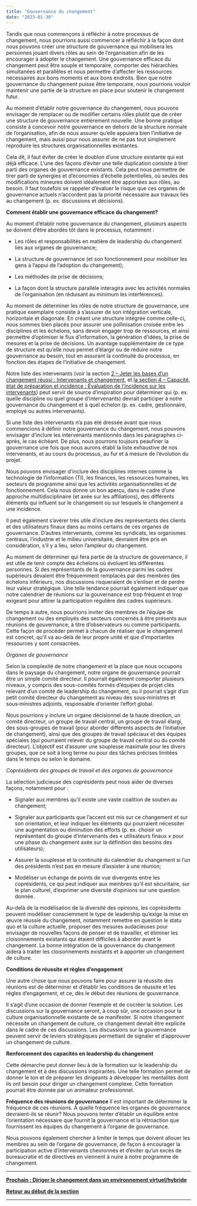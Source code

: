```yaml
---
title: "Gouvernance du changement"
date: "2023-01-30"
---
```


Tandis que nous commençons à réfléchir à notre processus de changement, nous pourrions aussi commencer à réfléchir à la façon dont nous pouvons créer une structure de gouvernance qui mobilisera les personnes jouant divers rôles au sein de l’organisation afin de les encourager à adopter le changement. Une gouvernance efficace du changement peut être souple et temporaire, comporter des hiérarchies simultanées et parallèles et nous permettre d’affecter les ressources nécessaires aux bons moments et aux bons endroits. Bien que notre gouvernance du changement puisse être temporaire, nous pourrions vouloir maintenir une partie de la structure en place pour soutenir le changement futur.

Au moment d’établir notre gouvernance du changement, nous pouvons envisager de remplacer ou de modifier certains rôles plutôt que de créer une structure de gouvernance entièrement nouvelle. Une bonne pratique consiste à concevoir notre gouvernance en dehors de la structure normale de l’organisation, afin de nous assurer qu’elle appuiera bien l’initiative de changement, mais aussi pour nous assurer de ne pas tout simplement reproduire les structures organisationnelles existantes.

Cela dit, il faut éviter de créer le doublon d’une structure existante qui est déjà efficace. L’une des façons d’éviter une telle duplication consiste à tirer parti des organes de gouvernance existants. Cela peut nous permettre de tirer parti de synergies et d’économies d’échelle potentielles, où seules des modifications mineures doivent idéalement être apportées aux rôles, au besoin. Il faut toutefois se rappeler d’évaluer le risque que ces organes de gouvernance actuels n’accordent pas la priorité nécessaire aux travaux liés au changement (p. ex. discussions et décisions).

**Comment établir une gouvernance efficace du changement?**

Au moment d’établir notre gouvernance du changement, plusieurs aspects se doivent d’être abordés tôt dans le processus, notamment :

- Les rôles et responsabilités en matière de leadership du changement liés aux organes de gouvernance;

- La structure de gouvernance (et son fonctionnement pour mobiliser les gens à l’appui de l’adoption du changement);

- Les méthodes de prise de décisions;

- La façon dont la structure parallèle interagira avec les activités normales de l’organisation (en réduisant au minimum les interférences).

Au moment de déterminer les rôles de notre structure de gouvernance, une pratique exemplaire consiste à s’assurer de son intégration verticale, horizontale et diagonale. En créant une structure intégrée comme celle-ci, nous sommes bien placés pour assurer une pollinisation croisée entre les disciplines et les échelons, sans devoir engager trop de ressources, et ainsi permettre d’optimiser le flux d’information, la génération d’idées, la prise de mesures et la prise de décisions. Un avantage supplémentaire de ce type de structure est qu’elle nous permet d’élargir ou de réduire notre gouvernance au besoin, tout en assurant la continuité du processus, en fonction des étapes de l’initiative de changement.

Notre liste des intervenants (voir la section [2 – Jeter les bases d’un changement réussi : Intervenants et changement](/les-intervenants-et-le-changement/), et [la section 4 – Capacité, état de préparation et incidence : Évaluation de l’incidence sur les intervenants](/evaluation-de-lincidence-sur-les-intervenants/)) peut servir de source d’inspiration pour déterminer qui (p. ex. quelle discipline ou quel groupe d’intervenants) devrait participer à notre gouvernance du changement et à quel échelon (p. ex. cadre, gestionnaire, employé ou autres intervenants).

Si une liste des intervenants n’a pas été dressée avant que nous commencions à définir notre gouvernance du changement, nous pouvons envisager d’inclure les intervenants mentionnés dans les paragraphes ci-après, le cas échéant. De plus, nous pourrons toujours peaufiner la gouvernance une fois que nous aurons établi la liste exhaustive de nos intervenants, et au cours du processus, au fur et à mesure de l’évolution du projet.

Nous pouvons envisager d’inclure des disciplines internes comme la technologie de l’information (TI), les finances, les ressources humaines, les secteurs de programme ainsi que les activités organisationnelles et de fonctionnement. Cela nous donne un bon aperçu, dans le cadre d’une approche multidisciplinaire (et axée sur les affiliations), des différents éléments qui influent sur le changement ou sur lesquels le changement a une incidence.

Il peut également s’avérer très utile d’inclure des représentants des clients et des utilisateurs finaux dans au moins certains de ces organes de gouvernance. D’autres intervenants, comme les syndicats, les organismes centraux, l’industrie et le milieu universitaire, devraient être pris en considération, s’il y a lieu, selon l’ampleur du changement.

Au moment de déterminer qui fera partie de la structure de gouvernance, il est utile de tenir compte des échelons où évoluent les différentes personnes. Si des représentants de la gouvernance parmi les cadres supérieurs devaient être fréquemment remplacés par des membres des échelons inférieurs, nos discussions risqueraient de s’enliser et de perdre leur valeur stratégique. Une telle tendance pourrait également indiquer que notre calendrier de réunions sur la gouvernance est trop fréquent et trop exigeant pour attirer la participation régulière des cadres supérieurs.

De temps à autre, nous pourrions inviter des membres de l’équipe de changement ou des employés des secteurs concernés à être présents aux réunions de gouvernance, à titre d’observateurs ou comme participants. Cette façon de procéder permet à chacun de réaliser que le changement est concret, qu’il va au-delà de leur propre unité et que d’importantes ressources y sont consacrées.

_Organes de gouvernance_

Selon la complexité de notre changement et la place que nous occupons dans le paysage du changement, notre organe de gouvernance pourrait être un simple comité directeur. Il pourrait également comporter plusieurs niveaux, y compris des sous-comités formés d’équipes de projet clés relevant d’un comité de leadership du changement, ou il pourrait s’agir d’un petit comité directeur du changement au niveau des sous‑ministres et sous‑ministres adjoints, responsable d’orienter l’effort global.

Nous pourrions y inclure un organe décisionnel de la haute direction, un comité directeur, un groupe de travail central, un groupe de travail élargi, des sous-groupes de travail (pour aborder différents aspects de l’initiative de changement), ainsi que des groupes de travail spéciaux et des équipes spéciales (qui pourraient relever du groupe de travail central ou du comité directeur). L’objectif est d’assurer une souplesse maximale pour les divers groupes, que ce soit à long terme ou pour des tâches précises limitées dans le temps ou selon le domaine.

_Coprésidents des groupes de travail et des organes de gouvernance_

La sélection judicieuse des coprésidents peut nous aider de diverses façons, notamment pour :

- Signaler aux membres qu’il existe une vaste coalition de soutien au changement;

- Signaler aux participants que l’accent est mis sur ce changement et sur son orientation, et leur indiquer les éléments qui pourraient nécessiter une augmentation ou diminution des efforts (p. ex. choisir un représentant du groupe d’intervenants des « utilisateurs finaux » pour une phase du changement axée sur la définition des besoins des utilisateurs);

- Assurer la souplesse et la continuité du calendrier du changement si l’un des présidents n’est pas en mesure d’assister à une réunion;

- Modéliser un échange de points de vue divergents entre les coprésidents, ce qui peut indiquer aux membres qu’il est sécuritaire, sur le plan culturel, d’exprimer une diversité d’opinions sur une question donnée.

Au-delà de la modélisation de la diversité des opinions, les coprésidents peuvent modéliser consciemment le type de leadership qu’exige la mise en œuvre réussie du changement, notamment remettre en question le statu quo et la culture actuelle, proposer des mesures audacieuses pour envisager de nouvelles façons de penser et de travailler, et éliminer les cloisonnements existants qui étaient difficiles à aborder avant le changement. La bonne intégration de la gouvernance du changement aidera à traiter les cloisonnements existants et à apporter un changement de culture.

**Conditions de réussite et règles d’engagement**

Une autre chose que nous pouvons faire pour assurer la réussite des réunions est de déterminer et d’établir les conditions de réussite et les règles d’engagement, et ce, dès le début des réunions de gouvernance.

Il s’agit d’une occasion de donner l’exemple et de cocréer la solution. Les discussions sur la gouvernance seront, à coup sûr, une occasion pour la culture organisationnelle existante de se manifester. Si notre changement nécessite un changement de culture, ce changement devrait être explicite dans le cadre de ces discussions. Les discussions sur la gouvernance peuvent servir de leviers stratégiques permettant de signaler et d’approuver un changement de culture.

**Renforcement des capacités en leadership du changement**

Cette démarche peut donner lieu à de la formation sur le leadership du changement et à des discussions inspirantes. Une telle formation permet de donner le ton et de préparer les dirigeants à développer les mentalités dont ils ont besoin pour diriger un changement complexe. Cette formation pourrait être donnée par un animateur professionnel.

**Fréquence des réunions de gouvernance** Il est important de déterminer la fréquence de ces réunions. À quelle fréquence les organes de gouvernance devraient-ils se réunir? Nous pouvons tenter d’établir un équilibre entre l’orientation nécessaire que fournit la gouvernance et la rétroaction que fournissent les équipes du changement à l’organe de gouvernance.

Nous pouvons également chercher à limiter le temps que doivent allouer les membres au sein de l’organe de gouvernance, de façon à encourager la participation active d’intervenants chevronnés et d’éviter qu’un excès de bureaucratie et de directives en viennent à nuire à notre programme de changement.

* * *

[****Prochain : **Diriger le changement dans un environnement virtuel/hybride******](/diriger-le-changement-dans-un-environnement-virtuel-hybride/)

[**Retour au début de la section**](/naviguer-dans-le-monde-du-changement/)

* * *
